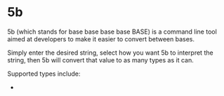 # 5b

5b (which stands for base base base base BASE) is a command line tool aimed at developers to make it easier to convert between bases.

Simply enter the desired string, select how you want 5b to interpret the string, then 5b will convert that value to as many types as it can.

Supported types include: 

- 



